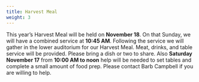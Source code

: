 ```yaml
---
title: Harvest Meal
weight: 3
---
```


This year’s Harvest Meal will be held on **November 18**. On that Sunday, we will have a combined service at **10:45 AM**. Following the service we will gather in the lower auditorium for our Harvest Meal. Meat, drinks, and table service will be provided. Please bring a dish or two to share. Also **Saturday November 17** from **10:00 AM to noon** help will be needed to set tables and complete a small amount of food prep. Please contact Barb Campbell  if  you are willing to help.